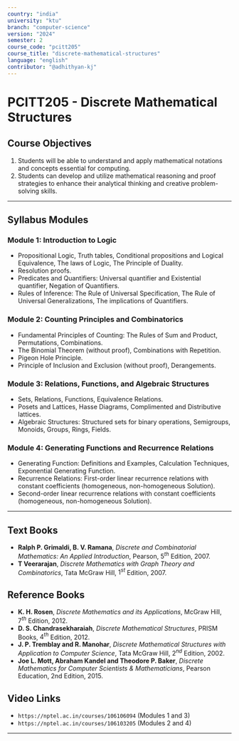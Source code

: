 ```yaml
---
country: "india"
university: "ktu"
branch: "computer-science"
version: "2024"
semester: 2
course_code: "pcitt205"
course_title: "discrete-mathematical-structures"
language: "english"
contributor: "@adhithyan-kj"
---
```


# PCITT205 - Discrete Mathematical Structures

## Course Objectives
1. Students will be able to understand and apply mathematical notations and concepts essential for computing.
2. Students can develop and utilize mathematical reasoning and proof strategies to enhance their analytical thinking and creative problem-solving skills.

---
## Syllabus Modules

### Module 1: Introduction to Logic
- Propositional Logic, Truth tables, Conditional propositions and Logical Equivalence, The laws of Logic, The Principle of Duality.
- Resolution proofs.
- Predicates and Quantifiers: Universal quantifier and Existential quantifier, Negation of Quantifiers.
- Rules of Inference: The Rule of Universal Specification, The Rule of Universal Generalizations, The implications of Quantifiers.

### Module 2: Counting Principles and Combinatorics
- Fundamental Principles of Counting: The Rules of Sum and Product, Permutations, Combinations.
- The Binomial Theorem (without proof), Combinations with Repetition.
- Pigeon Hole Principle.
- Principle of Inclusion and Exclusion (without proof), Derangements.

### Module 3: Relations, Functions, and Algebraic Structures
- Sets, Relations, Functions, Equivalence Relations.
- Posets and Lattices, Hasse Diagrams, Complimented and Distributive lattices.
- Algebraic Structures: Structured sets for binary operations, Semigroups, Monoids, Groups, Rings, Fields.

### Module 4: Generating Functions and Recurrence Relations
- Generating Function: Definitions and Examples, Calculation Techniques, Exponential Generating Function.
- Recurrence Relations: First-order linear recurrence relations with constant coefficients (homogeneous, non-homogeneous Solution).
- Second-order linear recurrence relations with constant coefficients (homogeneous, non-homogeneous Solution).

---
## Text Books
- **Ralph P. Grimaldi, B. V. Ramana**, *Discrete and Combinatorial Mathematics: An Applied Introduction*, Pearson, $5^{th}$ Edition, 2007.
- **T Veerarajan**, *Discrete Mathematics with Graph Theory and Combinatorics*, Tata McGraw Hill, $1^{st}$ Edition, 2007.

## Reference Books
- **K. H. Rosen**, *Discrete Mathematics and its Applications*, McGraw Hill, $7^{th}$ Edition, 2012.
- **D. S. Chandrasekharaiah**, *Discrete Mathematical Structures*, PRISM Books, $4^{th}$ Edition, 2012.
- **J. P. Tremblay and R. Manohar**, *Discrete Mathematical Structures with Application to Computer Science*, Tata McGraw Hill, $2^{nd}$ Edition, 2002.
- **Joe L. Mott, Abraham Kandel and Theodore P. Baker**, *Discrete Mathematics for Computer Scientists & Mathematicians*, Pearson Education, 2nd Edition, 2015.

## Video Links
- `https://nptel.ac.in/courses/106106094` (Modules 1 and 3)
- `https://nptel.ac.in/courses/106103205` (Modules 2 and 4)

---